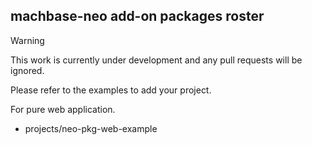 ## machbase-neo add-on packages roster

> [!WARNING]  
> This work is currently under development and any pull requests will be ignored.

Please refer to the examples to add your project.

For pure web application.

- projects/neo-pkg-web-example
